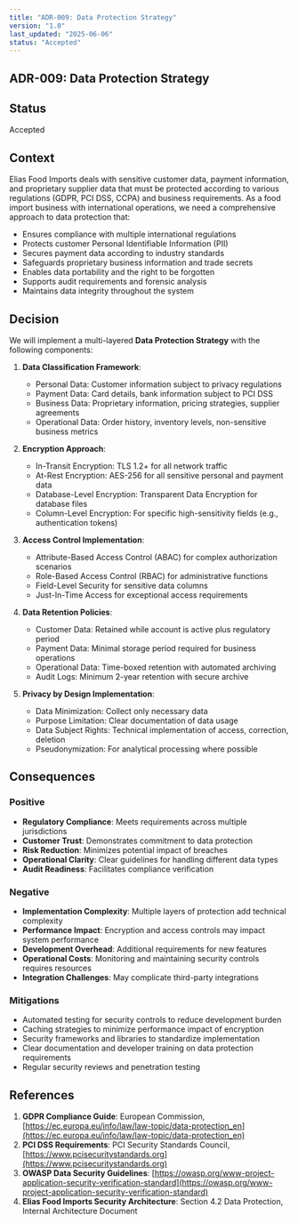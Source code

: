 ```yaml
---
title: "ADR-009: Data Protection Strategy"
version: "1.0"
last_updated: "2025-06-06"
status: "Accepted"
---
```


## ADR-009: Data Protection Strategy

## Status

Accepted

## Context

Elias Food Imports deals with sensitive customer data, payment information, and proprietary supplier data that must be protected according to various regulations (GDPR, PCI DSS, CCPA) and business requirements. As a food import business with international operations, we need a comprehensive approach to data protection that:

- Ensures compliance with multiple international regulations
- Protects customer Personal Identifiable Information (PII)
- Secures payment data according to industry standards
- Safeguards proprietary business information and trade secrets
- Enables data portability and the right to be forgotten
- Supports audit requirements and forensic analysis
- Maintains data integrity throughout the system

## Decision

We will implement a multi-layered **Data Protection Strategy** with the following components:

1. **Data Classification Framework**:
   - Personal Data: Customer information subject to privacy regulations
   - Payment Data: Card details, bank information subject to PCI DSS
   - Business Data: Proprietary information, pricing strategies, supplier agreements
   - Operational Data: Order history, inventory levels, non-sensitive business metrics

2. **Encryption Approach**:
   - In-Transit Encryption: TLS 1.2+ for all network traffic
   - At-Rest Encryption: AES-256 for all sensitive personal and payment data
   - Database-Level Encryption: Transparent Data Encryption for database files
   - Column-Level Encryption: For specific high-sensitivity fields (e.g., authentication tokens)

3. **Access Control Implementation**:
   - Attribute-Based Access Control (ABAC) for complex authorization scenarios
   - Role-Based Access Control (RBAC) for administrative functions
   - Field-Level Security for sensitive data columns
   - Just-In-Time Access for exceptional access requirements

4. **Data Retention Policies**:
   - Customer Data: Retained while account is active plus regulatory period
   - Payment Data: Minimal storage period required for business operations
   - Operational Data: Time-boxed retention with automated archiving
   - Audit Logs: Minimum 2-year retention with secure archive

5. **Privacy by Design Implementation**:
   - Data Minimization: Collect only necessary data
   - Purpose Limitation: Clear documentation of data usage
   - Data Subject Rights: Technical implementation of access, correction, deletion
   - Pseudonymization: For analytical processing where possible

## Consequences

### Positive

- **Regulatory Compliance**: Meets requirements across multiple jurisdictions
- **Customer Trust**: Demonstrates commitment to data protection
- **Risk Reduction**: Minimizes potential impact of breaches
- **Operational Clarity**: Clear guidelines for handling different data types
- **Audit Readiness**: Facilitates compliance verification

### Negative

- **Implementation Complexity**: Multiple layers of protection add technical complexity
- **Performance Impact**: Encryption and access controls may impact system performance
- **Development Overhead**: Additional requirements for new features
- **Operational Costs**: Monitoring and maintaining security controls requires resources
- **Integration Challenges**: May complicate third-party integrations

### Mitigations

- Automated testing for security controls to reduce development burden
- Caching strategies to minimize performance impact of encryption
- Security frameworks and libraries to standardize implementation
- Clear documentation and developer training on data protection requirements
- Regular security reviews and penetration testing

## References

1. **GDPR Compliance Guide**: European Commission, [https://ec.europa.eu/info/law/law-topic/data-protection_en](https://ec.europa.eu/info/law/law-topic/data-protection_en)
2. **PCI DSS Requirements**: PCI Security Standards Council, [https://www.pcisecuritystandards.org](https://www.pcisecuritystandards.org)
3. **OWASP Data Security Guidelines**: [https://owasp.org/www-project-application-security-verification-standard](https://owasp.org/www-project-application-security-verification-standard)
4. **Elias Food Imports Security Architecture**: Section 4.2 Data Protection, Internal Architecture Document
